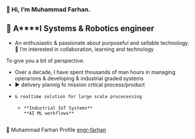 ### 👋 Hi, I’m Muhammad Farhan. 

  ## 🤖 **A****I** Systems & **Robotics** engineer
  - An enthusiastic & passionate about purposeful and sellable technology. 
👀 I’m interested in collaboration, learning and technology


 To give you a bit of perspective. 
-  Over a decade, I have spent thousands of man hours in managing operarions & developing & industrial graded systems
-  ▶️ delivery plannig fo mission crtical process/product
-     & realtime solution for large scale procecessing  
  -     **Industrial IoT Systems**
        **AI ML workflows**

   
     ## 
💼 Muhammad Farhan Profile [engr-farhan](https://www.linkedin.com/in/engr-farhan/)



